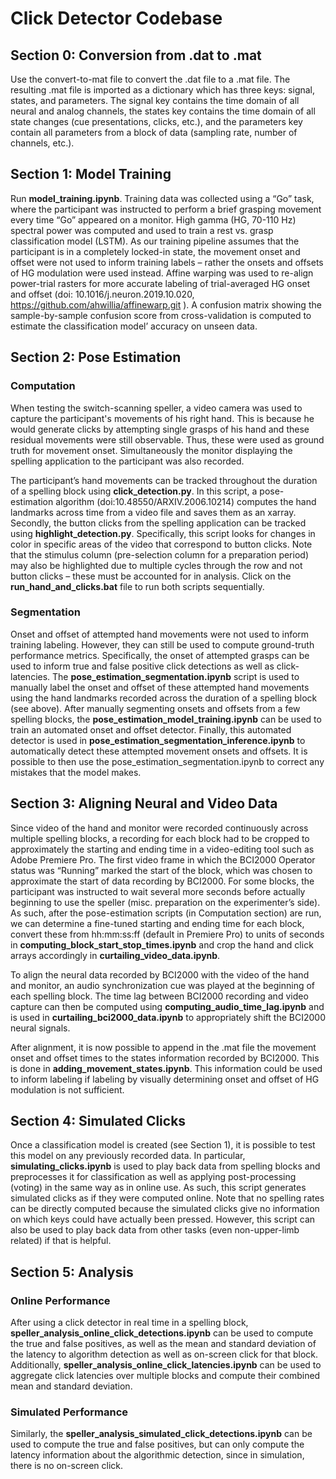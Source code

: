 # Click Detector Codebase

## Section 0: Conversion from .dat to .mat
Use the convert-to-mat  file to convert the .dat file to a .mat file. The resulting .mat file is imported as a dictionary which has three keys: signal, states, and parameters. The signal key contains the time domain of all neural and analog channels, the states key contains the time domain of all state changes (cue presentations, clicks, etc.), and the parameters key contain all parameters from a block of data (sampling rate, number of channels, etc.).

## Section 1:  Model Training
Run **model_training.ipynb**. Training data was collected using a “Go” task, where the participant was instructed to perform a brief grasping movement every time “Go” appeared on a monitor. High gamma (HG, 70-110 Hz) spectral power was computed and used to train a rest vs. grasp classification model (LSTM). As our training pipeline assumes that the participant is in a completely locked-in state, the movement onset and offset were not used to inform training labels – rather the onsets and offsets of HG modulation were used instead. Affine warping was used to re-align power-trial rasters for more accurate labeling of trial-averaged HG onset and offset (doi: 10.1016/j.neuron.2019.10.020, https://github.com/ahwillia/affinewarp.git ). A confusion matrix showing the sample-by-sample confusion score from cross-validation is computed to estimate the classification model’ accuracy on unseen data.

## Section 2: Pose Estimation
### Computation
When testing the switch-scanning speller, a video camera was used to capture the participant's movements of his right hand. This is because he would generate clicks by attempting single grasps of his hand and these residual movements were still observable. Thus, these were used as ground truth for movement onset. Simultaneously the monitor displaying the spelling application to the participant was also recorded. 

The participant’s hand movements can be tracked throughout the duration of a spelling block using **click_detection.py**. In this script, a pose-estimation algorithm (doi:10.48550/ARXIV.2006.10214) computes the hand landmarks across time from a video file and saves them as an xarray. Secondly, the button clicks from the spelling application can be tracked using **highlight_detection.py**. Specifically, this script looks for changes in color in specific areas of the video that correspond to button clicks. Note that the stimulus column (pre-selection column for a preparation period) may also be highlighted due to multiple cycles through the row and not button clicks – these must be accounted for in analysis. Click on the **run_hand_and_clicks.bat** file to run both scripts sequentially.

### Segmentation
Onset and offset of attempted hand movements were not used to inform training labeling. However, they can still be used to compute ground-truth performance metrics. Specifically, the onset of attempted grasps can be used to inform true and false positive click detections as well as click-latencies. The **pose_estimation_segmentation.ipynb** script is used to manually label the onset and offset of these attempted hand movements using the hand landmarks recorded across the duration of a spelling block (see above). After manually segmenting onsets and offsets from a few spelling blocks, the **pose_estimation_model_training.ipynb** can be used to train an automated onset and offset detector. Finally, this automated detector is used in **pose_estimation_segmentation_inference.ipynb** to automatically detect these attempted movement onsets and offsets. It is possible to then use the pose_estimation_segmentation.ipynb to correct any mistakes that the model makes.

## Section 3: Aligning Neural and Video Data
Since video of the hand and monitor were recorded continuously across multiple spelling blocks, a recording for each block had to be cropped to approximately the starting and ending time in a video-editing tool such as Adobe Premiere Pro. The first video frame in which the BCI2000 Operator status was “Running” marked the start of the block, which was chosen to approximate the start of data recording by BCI2000. For some blocks, the participant was instructed to wait several more seconds before actually beginning to use the speller (misc. preparation on the experimenter’s side). As such, after the pose-estimation scripts (in Computation section) are run, we can determine a fine-tuned starting and ending time for each block, convert these from hh:mm:ss:ff (default in Premiere Pro) to units of seconds in **computing_block_start_stop_times.ipynb** and crop the hand and click arrays accordingly in **curtailing_video_data.ipynb**. 

To align the neural data recorded by BCI2000 with the video of the hand and monitor, an audio synchronization cue was played at the beginning of each spelling block. The time lag between BCI2000 recording and video capture can then be computed using **computing_audio_time_lag.ipynb** and is used in **curtailing_bci2000_data.ipynb** to appropriately shift the BCI2000 neural signals.

After alignment, it is now possible to append in the .mat file the movement onset and offset times to the states information recorded by BCI2000. This is done in **adding_movement_states.ipynb**. This information could be used to inform labeling if labeling by visually determining onset and offset of HG modulation is not sufficient.

## Section 4: Simulated Clicks
Once a classification model is created (see Section 1), it is possible to test this model on any previously recorded data. In particular, **simulating_clicks.ipynb** is used to play back data from spelling blocks and preprocesses it for classification as well as applying post-processing (voting) in the same way as in online use. As such, this script generates simulated clicks as if they were computed online. Note that no spelling rates can be directly computed because the simulated clicks give no information on which keys could have actually been pressed. However, this script can also be used to play back data from other tasks (even non-upper-limb related) if that is helpful.

## Section 5: Analysis
### Online Performance
After using a click detector in real time in a spelling block, **speller_analysis_online_click_detections.ipynb** can be used to compute the true and false positives, as well as the mean and standard deviation of the latency to algorithm detection as well as on-screen click  for that block. Additionally, **speller_analysis_online_click_latencies.ipynb** can be used to aggregate click latencies over multiple blocks and compute their combined mean and standard deviation.

### Simulated Performance
Similarly, the **speller_analysis_simulated_click_detections.ipynb** can be used to compute the true and false positives, but can only compute the latency information about the algorithmic detection, since in simulation, there is no on-screen click. 
